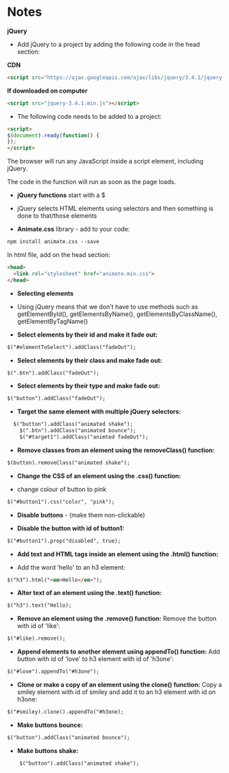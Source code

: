 # Notes


**jQuery**

* Add jQuery to a project by adding the following code in the head section:

**CDN**
```html
<script src="https://ajax.googleapis.com/ajax/libs/jquery/3.4.1/jquery.min.js"></script>
```

**If downloaded on computer**

```html
<script src="jquery-3.4.1.min.js"></script>
```

* The following code needs to be added to a project:

```html
<script>
$(document).ready(function() {
});
</script>
```

The browser will run any JavaScript inside a script element, including jQuery.

The code in the function will run as soon as the page loads.

* **jQuery functions** start with a $

* jQuery selects HTML elements using selectors and then something is done to that/those elements 


* **Animate.css** library - add to your code:
```html
npm install animate.css --save
```

In html file, add on the head section:
```html
<head>
  <link rel="stylesheet" href="animate.min.css">
</head>
```

* **Selecting elements**
* Using jQuery means that we don't have to use methods such as getElementById(),
getElementsByName(), getElementsByClassName(), getElementByTagName()


* **Select elements by their id and make it fade out:**

```html
$("#elementToSelect").addClass("fadeOut");
```

* **Select elements by their class and make fade out:**

```html
$(".btn").addClass("fadeOut");
```

* **Select elements by their type and make fade out:**

```html
$("button").addClass("fadeOut");
```

* **Target the same element with multiple jQuery selectors:**

```html
  $("button").addClass("animated shake");
    $(".btn").addClass("animated bounce");
    $("#target1").addClass("animted fadeOut");
```

* **Remove classes from an element using the removeClass() function:**

```html
$(button).removeClass("animated shake");
```

* **Change the CSS of an element using the .css() function:**

* change colour of button to pink
```html
$("#button1").css("color", "pink");
```

* **Disable buttons** - (make them non-clickable)

* **Disable the button with id of button1:**

```html
$("#button1").prop("disabled", true);
```

* **Add text and HTML tags inside an element using the .html() function:**

* Add the word 'hello' to an h3 element:

```html
$("h3").html("<em>Hello</em>");
```

* **Alter text of an element using the .text() function:**

```html
$("h3").text("Hello);
```

* **Remove an element using the .remove() function:**
Remove the button with id of 'like':

```html
$("#like).remove();
```

* **Append elements to another element using appendTo() function:**
Add button with id of 'love' to h3 element with id of 'h3one':

```html
$("#love").appendTo("#h3one");
```

* **Clone or make a copy of an element using the clone() function:**
Copy a smiley element with id of smiley and add it to an h3 element with id on h3one:

```html
$("#smiley).clone().appendTo("#h3one);
```












* **Make buttons bounce:**

```html
$("button").addClass("animated bounce");
```

* **Make buttons shake:**

```html
    $("button").addClass("animated shake");
```

